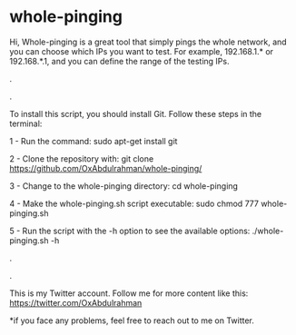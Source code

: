 # whole-pinging

Hi, Whole-pinging is a great tool that simply pings the whole network, and you can choose which IPs you want to test. For example, 192.168.1.* or 192.168.*.1, and you can define the range of the testing IPs.



.



.


To install this script, you should install Git. Follow these steps in the terminal:

1 - Run the command: sudo apt-get install git

2 - Clone the repository with: git clone https://github.com/OxAbdulrahman/whole-pinging/

3 - Change to the whole-pinging directory: cd whole-pinging

4 - Make the whole-pinging.sh script executable: sudo chmod 777 whole-pinging.sh

5 - Run the script with the -h option to see the available options: ./whole-pinging.sh -h

.

.



This is my Twitter account. Follow me for more content like this: https://twitter.com/OxAbdulrahman

*if you face any problems, feel free to reach out to me on Twitter.

